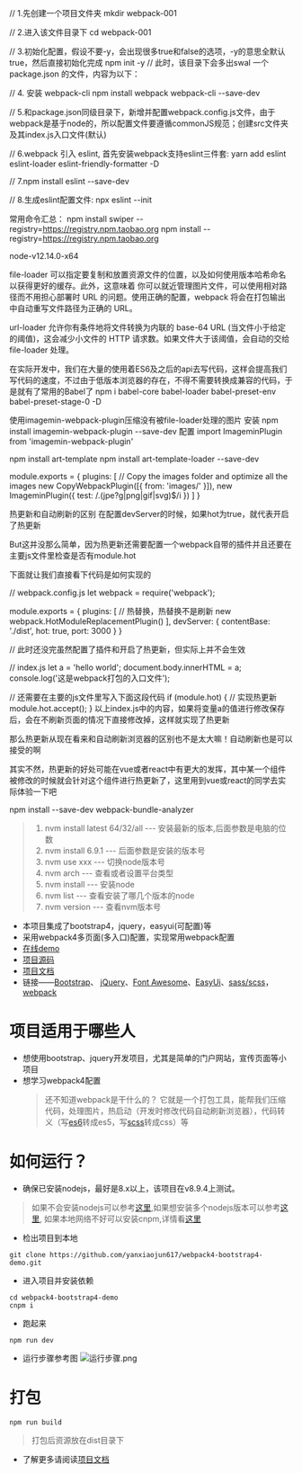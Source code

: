 // 1.先创建一个项目文件夹
mkdir webpack-001

// 2.进入该文件目录下
cd webpack-001

// 3.初始化配置，假设不要-y，会出现很多true和false的选项，-y的意思全默认true，然后直接初始化完成
npm init -y
// 此时，该目录下会多出swal 一个 package.json 的文件，内容为以下：

// 4. 安装 webpack-cli
npm install webpack webpack-cli --save-dev

// 5.和package.json同级目录下，新增并配置webpack.config.js文件，由于webpack是基于node的，所以配置文件要遵循commonJS规范；创建src文件夹及其index.js入口文件(默认)

// 6.webpack 引入 eslint, 首先安装webpack支持eslint三件套: yarn add eslint eslint-loader eslint-friendly-formatter -D

// 7.npm install eslint --save-dev

// 8.生成eslint配置文件:  npx eslint --init

常用命令汇总：
npm install swiper --registry=https://registry.npm.taobao.org
npm install --registry=https://registry.npm.taobao.org

node-v12.14.0-x64

file-loader 可以指定要复制和放置资源文件的位置，以及如何使用版本哈希命名以获得更好的缓存。此外，这意味着 你可以就近管理图片文件，可以使用相对路径而不用担心部署时 URL 的问题。使用正确的配置，webpack 将会在打包输出中自动重写文件路径为正确的 URL。

url-loader 允许你有条件地将文件转换为内联的 base-64 URL (当文件小于给定的阈值)，这会减少小文件的 HTTP 请求数。如果文件大于该阈值，会自动的交给 file-loader 处理。

在实际开发中，我们在大量的使用着ES6及之后的api去写代码，这样会提高我们写代码的速度，不过由于低版本浏览器的存在，不得不需要转换成兼容的代码，于是就有了常用的Babel了
npm i babel-core babel-loader babel-preset-env babel-preset-stage-0 -D

使用imagemin-webpack-plugin压缩没有被file-loader处理的图片
安装
npm install imagemin-webpack-plugin --save-dev
配置
import ImageminPlugin from 'imagemin-webpack-plugin'

npm install art-template
npm install art-template-loader --save-dev

module.exports = {
  plugins: [
    // Copy the images folder and optimize all the images
    new CopyWebpackPlugin([{
      from: 'images/'
    }]),
    new ImageminPlugin({ test: /\.(jpe?g|png|gif|svg)$/i })
  ]
}

热更新和自动刷新的区别
在配置devServer的时候，如果hot为true，就代表开启了热更新

But这并没那么简单，因为热更新还需要配置一个webpack自带的插件并且还要在主要js文件里检查是否有module.hot

下面就让我们直接看下代码是如何实现的

// webpack.config.js
let webpack = require('webpack');

module.exports = {
    plugins: [
        // 热替换，热替换不是刷新
        new webpack.HotModuleReplacementPlugin()
    ],
    devServer: {
        contentBase: './dist',
        hot: true,
        port: 3000
    }
}

// 此时还没完虽然配置了插件和开启了热更新，但实际上并不会生效

// index.js
let a = 'hello world';
document.body.innerHTML = a;
console.log('这是webpack打包的入口文件');

// 还需要在主要的js文件里写入下面这段代码
if (module.hot) {
    // 实现热更新
    module.hot.accept();
}
以上index.js中的内容，如果将变量a的值进行修改保存后，会在不刷新页面的情况下直接修改掉，这样就实现了热更新

那么热更新从现在看来和自动刷新浏览器的区别也不是太大嘛！自动刷新也是可以接受的啊

其实不然，热更新的好处可能在vue或者react中有更大的发挥，其中某一个组件被修改的时候就会针对这个组件进行热更新了，这里用到vue或react的同学去实际体验一下吧

npm install --save-dev webpack-bundle-analyzer

> 1. nvm install latest  64/32/all --- 安装最新的版本,后面参数是电脑的位数
> 2. nvm install 6.9.1  --- 后面参数是安装的版本号
> 3. nvm use xxx  --- 切换node版本号
> 4. nvm arch  --- 查看或者设置平台类型
> 5. nvm install  --- 安装node
> 6. nvm list --- 查看安装了哪几个版本的node
> 7. nvm version  --- 查看nvm版本号
>
* 本项目集成了bootstrap4，jquery，easyui(可配置)等
* 采用webpack4多页面(多入口)配置，实现常用webpack配置
* [在线demo](https://www.yanxiaojun617.com/webpack4-bootstrap4-demo/)
* [项目源码](https://github.com/yanxiaojun617/webpack4-bootstrap4-demo)
* [项目文档](https://yanxiaojun617.gitbook.io/webpack4-bootstrap4-demo/)
* 链接——[Bootstrap](https://getbootstrap.com/)、 [jQuery](https://www.jquery123.com/)、[Font Awesome](http://fontawesome.dashgame.com/)、[EasyUi](http://www.jeasyui.com/demo/main/index.php)、[sass/scss](https://www.sass.hk/)， [webpack](https://www.webpackjs.com/configuration/)

# 项目适用于哪些人
* 想使用bootstrap、jquery开发项目，尤其是简单的门户网站，宣传页面等小项目
* 想学习webpack4配置
  > 还不知道webpack是干什么的？
它就是一个打包工具，能帮我们压缩代码，处理图片，热启动（开发时修改代码自动刷新浏览器），代码转义（写[es6](http://es6.ruanyifeng.com/)转成es5，写[scss](https://www.sass.hk/)转成css）等

# 如何运行？
* 确保已安装nodejs，最好是8.x以上，该项目在v8.9.4上测试。
> 如果不会安装nodejs可以参考[这里](https://www.jianshu.com/p/81072e9be3e4),如果想安装多个nodejs版本可以参考[这里](https://www.jianshu.com/p/17d3249e0619),
> 如果本地网络不好可以安装cnpm,详情看[这里](https://www.jianshu.com/p/79d4430e0a9d)
* 检出项目到本地
```
git clone https://github.com/yanxiaojun617/webpack4-bootstrap4-demo.git
```
* 进入项目并安装依赖
```
cd webpack4-bootstrap4-demo
cnpm i
```
* 跑起来
```
npm run dev
```
* 运行步骤参考图
![运行步骤.png](./doc/img/run.png)

# 打包
```
npm run build
```
> 打包后资源放在dist目录下

* 了解更多请阅读[项目文档](https://yanxiaojun617.gitbook.io/webpack4-bootstrap4-demo/)
